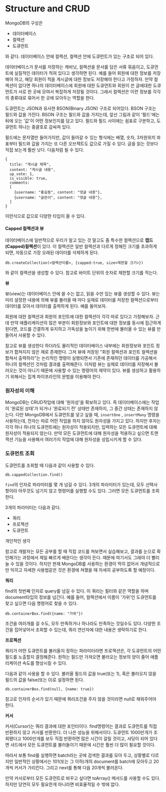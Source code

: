 # Structure and CRUD



MongoDB의 구성은 

- 데이터베이스
- 컬렉션
- 도큐먼트

와 같다. 데이터베이스 안에 컬렉션, 컬렉션 안에 도큐먼트가 있는 구조로 되어 있다.

데이터베이스가 문서를 저장하는 캐비닛, 컬렉션을 문서를 담은 서류 묶음이고, 도큐먼트에 실질적인 데이터가 적혀 있다고 생각하면 된다. 예를 들어 회원에 대한 정보를 저장해야 하고, 해당 회원이 적을 게시글에 대한 정보도 저장해야 한다고 가정하자. 만약 컬렉션이 없다면 하나의 데이터베이스에 회원에 대한 도큐먼트와 회원이 쓴 글에대한 도큐먼트가 서로 한 곳에 모여서 복잡하게 저장될 것이다. 그래서 컬렉션은 이런 정보를 각각의 종류대로 묶어서 한 곳에 모아두는 역할을 한다.

도큐먼트는 JSON과 유사한 BSON(Binary JSON) 구조로 되어있다. BSON 구조는 필드와 값을 가진다. BSON 구조는 필드와 값을 가지는데, 앞선 그림과 같이 '필드'에는 뒤에 오는 '값'이 어떤 정보인지를 담고 있다. 필드와 필드 사이에는 쉼표로 구분하고, 도큐먼트 하나는 중괄호로 감싸져 있다.

필드에는 문자열만 들어가지만, 값이 들어갈 수 있는 형식에는 배열, 숫자, 3차원위치 좌표부터 필드와 값을 가지는 또 다른 오브젝트도 값으로 가질 수 있다. 글을 읽는 것보다 직접 보는게 훨씬 낫다. 다음처럼 될 수 있다.

```
{
  title: "게시글 제목",
  content: "게시글 내용",
  up_vote: 1,
  is_visible: true,
  comments:
  [
    {username: "홍길동", content: "댓글 내용"},
    {username: "글쓴이", content: "댓글 내용"},
  ]
}
```

이런식으로 값으로 다양한 타입이 올 수 있다.



#### Capped 컬렉션과 뷰

데이터베이스에 일반적으로 우리가 알고 있는 것 말고도 좀 특수한 컬렉션으로 **캡드(Capped)컬렉션**이 있다. 이 컬렉션은 일반 컬렉션과 다르게 정해진 크기를 초과하게 되면, 자동으로 가장 오래된 데이터를 삭제하게 된다.

```
db.createCollection(<컬렉션이름>, {capped:true, size<제한할 크기>})
```

와 같이 컬렉션을 생성할 수 있다. 참고로 바이트 단위의 숫자로 제한할 크기를 적는다.



**뷰**

뷰(view)는 데이터베이스 안에 쓸 수는 없고, 읽을 수만 있는 뷰를 생성할 수 있다. 뷰는 미리 설정한 내용에 의해 뷰를 불러올 때 마다 실제로 데이터를 저장한 컬렉션으로부터 데이터를 모아서 데이터를 출력하게 된다. 예를 들어보자.

회원에 대한 컬렉션과 회원의 포인트에 대한 컬렉션이 각각 따로 있다고 가정해보자.  근데 만약 애플리케이션의 많은 부분이 회원정보와 포인트에 대한 정보를 동시에 접근하게 된다면, 코드를 간결하게 유지하고 가독성을 높이기 위해 한번에 불러올 수 있는 뷰를 만들어서 사용할 수 있다.

참고로 뷰를 생성한다 하더라도 물리적인 데이터베이스 내부에는 회원정보와 포인트 정보가 합쳐지지 않은 채로 존재한다. 그저 뷰에 저장된 "회원 컬렉션과 포인트 컬렉션을 합쳐서 출력하라"는 논리적인 명령이 실행되면서 기존에 존재하던 데이터를 가공해서 하나의 컬렉션인 것처럼 결과를 출력해준다. 이처럼 뷰는 실제로 데이터를 저장해서 불러오는 것이 아니기 때문에 사용할 수 있는 명령어의 제약이 있다. 뷰를 생성하고 활용하기 위해서는 집계 파이프라인의 문법을 이용해야 한다.



### 원자성의 이해

MongoDB는 CRUD작업에 대해 '원자성'을 확보하고 있다. 즉 데이터베이스에는 작업이 '완료된 상태'가 되거나 '완료되기 전' 상태만 존재하지, 그 중간 상태는 존재하지 않는다. 다만 MongoDB에서 도큐먼트를 넣고 싶을 때, `insertOne` , `insertMany` 명령을 사용하는데, 전자는 따로 어떤 작업을 하지 않아도 원자성을 가지고 있다. 하지만 후자는 각각 하나 하나의 도큐먼트에는 원자성이 적용되지만, 입력하는 모든 도큐먼트에 대해 원자성이 적용되지 않는다. 만약 모든 도큐먼트에 대해 원자성을 적용하고 싶으면 트랜잭션 기능을 사용해서 여러가지 작업에 대해 원자성을 성립시키게 할 수 있다.



### 도큐먼트 조회

도큐먼트를 조회할 때 다음과 같이 사용할 수 있다.

```
db.cappedCollection.find()
```

`find`의 인자로 파라미터를 몇 개 넘길 수 있다. 3개의 파라미터가 있는데, 모두 선택사항이라 아무것도 넘기지 않고 명령어를 실행할 수도 있다. 그러면 모든 도큐먼트를 조회한다.

3개의 파라미터는 다음과 같다.

- 쿼리
- 프로젝션
- 도큐먼트



개인적인 생각

참고로 개발자는 모든 공부를 할 때 직접 코드를 쳐보면서 실습해보고, 결과를 눈으로 확인해가는 과정에서 제일 빠르게 배운다는 생각이 든다. 때문에 여기서도 그래야 더 빨리 늘 수 있을 것이다. 하지만 현재 MongoDB를 사용하는 환경이 딱히 없어서 개념적으로만 익히고 자세한 사용법같은 것은 환경에 쳐했을 때 자세히 공부하도록 할 예정이다.



**쿼리**

find의 첫번째 인자로 query를 넘길 수 있다. 이 쿼리는 필터와 같은 역할을 하며 document타입의 정보를 넘긴다. 예를 들어, 컬렉션에서 이름이 '가위'인 도큐먼트를 찾고 싶으면 다음 명령어로 찾을 수 있다.

```
db.containerBox.find({name: "가위"})
```

조건을 여러개를 걸 수도, 모두 만족하거나 하나라도 만족하는 것일수도 있다. 다양한 조건을 집어넣어서 조회할 수 있는데, 쿼리 연산자에 대한 내용은 생략하기로 한다.



**프로젝션**

쿼리가 어떤 도큐먼트를 불러올지 정하는 파라미터라면 프로젝션은, 각 도큐먼트의 어떤 필드를 노출할지 결정해준다. 원하는 필드만 가져오면 불러오는 정보의 양이 줄어 애플리케이션 속도를 향상시킬 수 있다.

다음과 같이 사용을 할 수 있다. 불러올 필드의 값을 true(또는 1), 혹은 불러오지 않을 필드의 값을 false(또는 0)로 설정하면 된다.

```
db.containerBox.find(null, {name: true})
```

참고로 인자의 순서가 있기 때문에 쿼리조건을 주지 않을 것이라면 null로 채워주어야 한다.



**커서**

커서(Cursor)는 쿼리 결과에 대한 포인터이다. find명령어는 결과로 도큐먼트를 직접 반환하지 않고 커서를 반환한다. 더 나은 성능을 위해서이다. 도큐먼트 1000만개가 조회됐다고 1000만개를 보두 직접 반환하면 많은 시간이 걸릴 것이고, 샤딩이 되어 있다면 샤드에서 모든 도큐먼트를 불러들이기 때문에 시간은 훨씬 더 많이 필요할 것이다.

따라서 보통 find를 실행하면 batch라는 곳에 검색한 결과를 모아 두고, 상황별로 다르지만 일반적인 상황에서는 101(또는 그 이하)개의 document를 batch에 모아두고 20개씩 커서가 가리킨다. 그리고 next를 통해 다음 20개씩 불러온다.

만약 커서로부터 모든 도큐먼트로 바꾸고 싶다면 toArray() 메서드를 사용할 수도 있다. 하지만 당연히 모두 필요한게 아니라면 비효율적일 수 밖에 없다.
